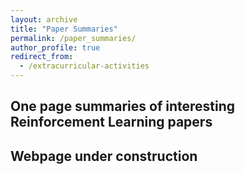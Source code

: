 ```yaml
---
layout: archive
title: "Paper Summaries"
permalink: /paper_summaries/
author_profile: true
redirect_from:
  - /extracurricular-activities
---
```

## One page summaries of interesting Reinforcement Learning papers

## Webpage under construction

<!-- | Paper         | Authors        | Conference  | Authors Affiliation | Summary Link |
| :-------------: |:-------------:| :-----:| :-----:| :-------: |
 -->
